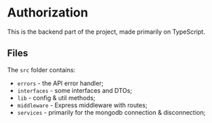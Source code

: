 # Authorization
This is the backend part of the project, made primarily on TypeScript.

## Files
The `src` folder contains:
* `errors` - the API error handler;
* `interfaces` - some interfaces and DTOs;
* `lib` - config & util methods;
* `middleware` - Express middleware with routes;
* `services` - primarily for the mongodb connection & disconnection;
